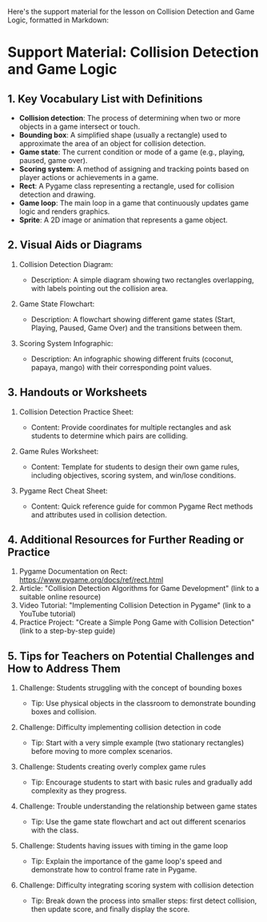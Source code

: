 Here's the support material for the lesson on Collision Detection and Game Logic, formatted in Markdown:

# Support Material: Collision Detection and Game Logic

## 1. Key Vocabulary List with Definitions

- **Collision detection**: The process of determining when two or more objects in a game intersect or touch.
- **Bounding box**: A simplified shape (usually a rectangle) used to approximate the area of an object for collision detection.
- **Game state**: The current condition or mode of a game (e.g., playing, paused, game over).
- **Scoring system**: A method of assigning and tracking points based on player actions or achievements in a game.
- **Rect**: A Pygame class representing a rectangle, used for collision detection and drawing.
- **Game loop**: The main loop in a game that continuously updates game logic and renders graphics.
- **Sprite**: A 2D image or animation that represents a game object.

## 2. Visual Aids or Diagrams

1. Collision Detection Diagram:
   - Description: A simple diagram showing two rectangles overlapping, with labels pointing out the collision area.

2. Game State Flowchart:
   - Description: A flowchart showing different game states (Start, Playing, Paused, Game Over) and the transitions between them.

3. Scoring System Infographic:
   - Description: An infographic showing different fruits (coconut, papaya, mango) with their corresponding point values.

## 3. Handouts or Worksheets

1. Collision Detection Practice Sheet:
   - Content: Provide coordinates for multiple rectangles and ask students to determine which pairs are colliding.

2. Game Rules Worksheet:
   - Content: Template for students to design their own game rules, including objectives, scoring system, and win/lose conditions.

3. Pygame Rect Cheat Sheet:
   - Content: Quick reference guide for common Pygame Rect methods and attributes used in collision detection.

## 4. Additional Resources for Further Reading or Practice

1. Pygame Documentation on Rect: https://www.pygame.org/docs/ref/rect.html
2. Article: "Collision Detection Algorithms for Game Development" (link to a suitable online resource)
3. Video Tutorial: "Implementing Collision Detection in Pygame" (link to a YouTube tutorial)
4. Practice Project: "Create a Simple Pong Game with Collision Detection" (link to a step-by-step guide)

## 5. Tips for Teachers on Potential Challenges and How to Address Them

1. Challenge: Students struggling with the concept of bounding boxes
   - Tip: Use physical objects in the classroom to demonstrate bounding boxes and collision.

2. Challenge: Difficulty implementing collision detection in code
   - Tip: Start with a very simple example (two stationary rectangles) before moving to more complex scenarios.

3. Challenge: Students creating overly complex game rules
   - Tip: Encourage students to start with basic rules and gradually add complexity as they progress.

4. Challenge: Trouble understanding the relationship between game states
   - Tip: Use the game state flowchart and act out different scenarios with the class.

5. Challenge: Students having issues with timing in the game loop
   - Tip: Explain the importance of the game loop's speed and demonstrate how to control frame rate in Pygame.

6. Challenge: Difficulty integrating scoring system with collision detection
   - Tip: Break down the process into smaller steps: first detect collision, then update score, and finally display the score.